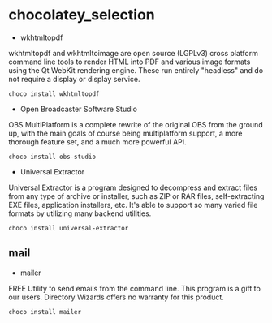 # chocolatey_selection

- wkhtmltopdf

wkhtmltopdf and wkhtmltoimage are open source (LGPLv3) cross platform command line tools to render HTML into PDF and various image formats using the Qt WebKit rendering engine. These run entirely "headless" and do not require a display or display service.
```
choco install wkhtmltopdf
```
- Open Broadcaster Software Studio

OBS MultiPlatform is a complete rewrite of the original OBS from the ground up, with the main goals of course being multiplatform support, a more thorough feature set, and a much more powerful API.
```
choco install obs-studio
```
- Universal Extractor

Universal Extractor is a program designed to decompress and extract files from any type of archive or installer, such as ZIP or RAR files, self-extracting EXE files, application installers, etc. It's able to support so many varied file formats by utilizing many backend utilities.

```
choco install universal-extractor
```

## mail

- mailer

FREE Utility to send emails from the command line. This program is a gift to our users. Directory Wizards offers no warranty for this product.
```
choco install mailer
```
